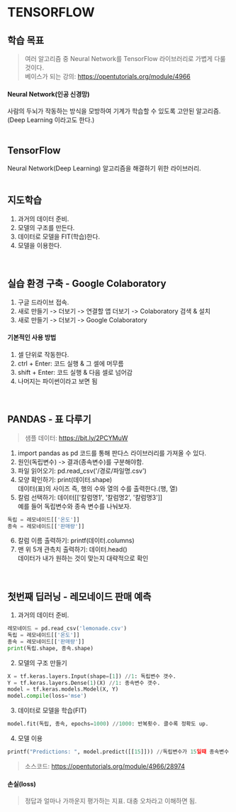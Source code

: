 # TENSORFLOW

## 학습 목표
>여러 알고리즘 중 Neural Network를 TensorFlow 라이브러리로 가볍게 다룰 것이다.<br/>
베이스가 되는 강의: https://opentutorials.org/module/4966<br/>

#### Neural Network(인공 신경망)
사람의 두뇌가 작동하는 방식을 모방하여 기계가 학습할 수 있도록 고안된 알고리즘. (Deep Learning 이라고도 한다.)<br/><br/>

## TensorFlow
Neural Network(Deep Learning) 알고리즘을 해결하기 위한 라이브러리.<br/>
<br/>

## 지도학습
1. 과거의 데이터 준비.
2. 모델의 구조를 만든다.
3. 데이터로 모델을 FIT(학습)한다.
4. 모델을 이용한다.
<br/>

## 실습 환경 구축 - Google Colaboratory
1. 구글 드라이브 접속.
2. 새로 만들기 -> 더보기 -> 연결할 앱 더보기 -> Colaboratory 검색 & 설치
3. 새로 만들기 -> 더보기 -> Google Colaboratory

#### 기본적인 사용 방법
1. 셀 단위로 작동한다.
2. ctrl + Enter: 코드 실행 & 그 셀에 머무름
3. shift + Enter: 코드 실행 & 다음 셀로 넘어감
4. 나머지는 파이썬이라고 보면 됨
<br/>

## PANDAS - 표 다루기
>샘플 데이터: https://bit.ly/2PCYMuW<br/>
1. import pandas as pd 코드를 통해 판다스 라이브러리를 가져올 수 있다.
2. 원인(독립변수) -> 결과(종속변수)를 구분해야함.
3. 파일 읽어오기: pd.read_csv('/경로/파일명.csv')
4. 모양 확인하기: print(데이터.shape)<br/>데이터(표)의 사이즈 즉, 행의 수와 열의 수를 출력한다.(행, 열)
5. 칼럼 선택하기: 데이터[['칼럼명1', '칼럼명2', '칼럼명3']]<br/>예를 들어 독립변수와 종속 변수를 나눠보자.<br/>
```py
독립 = 레모네이드[['온도']]
종속 = 레모네이드[['판매량']]
```
6. 칼럼 이름 출력하기: printf(데이터.columns)
7. 맨 위 5개 관측치 출력하기: 데이터.head()<br/>데이터가 내가 원하는 것이 맞는지 대략적으로 확인
<br/>

## 첫번째 딥러닝 - 레모네이드 판매 예측
1. 과거의 데이터 준비.<br/>
```py
레모네이드 = pd.read_csv('lemonade.csv')
독립 = 레모네이드[['온도']]
종속 = 레모네이드[['판매량']]
print(독립.shape, 종속.shape)
```
2. 모델의 구조 만들기<br/>
```py
X = tf.keras.layers.Input(shape=[1]) //1: 독립변수 갯수.
Y = tf.keras.layers.Dense(1)(X) //1: 종속변수 갯수.
model = tf.keras.models.Model(X, Y)
model.compile(loss='mse')
```
3. 데이터로 모델을 학습(FIT)<br/>
```py
model.fit(독립, 종속, epochs=1000) //1000: 반복횟수. 클수록 정확도 up.
```
4. 모델 이용<br/>
```py
printf("Predictions: ", model.predict([[15]])) //독립변수가 15일때 종속변수 예측.
```
>소스코드: https://opentutorials.org/module/4966/28974

#### 손실(loss)
>정답과 얼마나 가까운지 평가하는 지표. 대충 오차라고 이해하면 됨.<br/>
